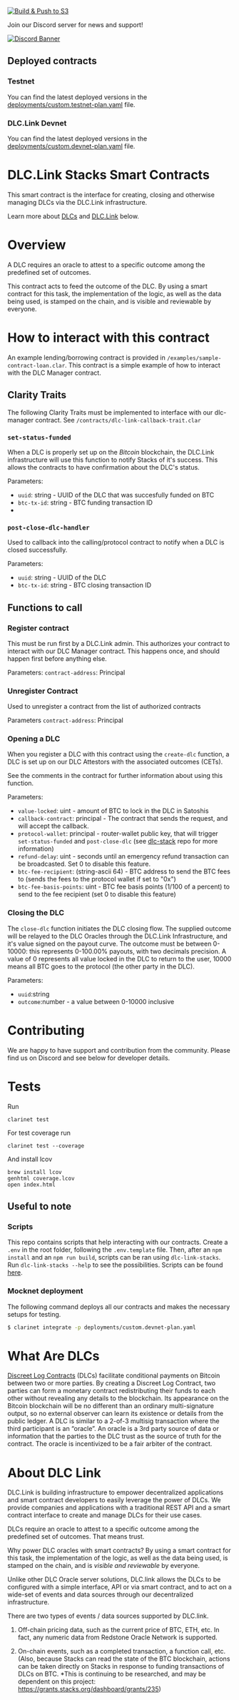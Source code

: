 [![Build & Push to S3](https://github.com/DLC-link/dlc-clarity/actions/workflows/build.yml/badge.svg?branch=dev)](https://github.com/DLC-link/dlc-clarity/actions/workflows/build.yml)

Join our Discord server for news and support!

[![Discord Banner](https://discordapp.com/api/guilds/887360470955208745/widget.png?style=banner2)](https://discord.gg/JAkbs92N5H)

## Deployed contracts

### Testnet

You can find the latest deployed versions in the [deployments/custom.testnet-plan.yaml](deployments/custom.testnet-plan.yaml) file.

### DLC.Link Devnet

You can find the latest deployed versions in the [deployments/custom.devnet-plan.yaml](deployments/custom.devnet-plan.yaml) file.

# DLC.Link Stacks Smart Contracts

This smart contract is the interface for creating, closing and otherwise managing DLCs via the DLC.Link infrastructure.

Learn more about [DLCs](https://github.com/DLC-link/dlc-clarity/#what-are-dlcs) and [DLC.Link](https://github.com/DLC-link/dlc-clarity/#about-dlc-link) below.

# Overview

A DLC requires an oracle to attest to a specific outcome among the predefined set of outcomes.

This contract acts to feed the outcome of the DLC. By using a smart contract for this task, the implementation of the logic, as well as the data being used, is stamped on the chain, and is visible and reviewable by everyone.

# How to interact with this contract

An example lending/borrowing contract is provided in `/examples/sample-contract-loan.clar`. This contract is a simple example of how to interact with the DLC Manager contract.

## Clarity Traits

The following Clarity Traits must be implemented to interface with our dlc-manager contract. See `/contracts/dlc-link-callback-trait.clar`

### `set-status-funded`

When a DLC is properly set up on the _Bitcoin_ blockchain, the DLC.Link infrastructure will use this function to notify Stacks of it's success.
This allows the contracts to have confirmation about the DLC's status.

Parameters:

- `uuid`: string - UUID of the DLC that was succesfully funded on BTC
- `btc-tx-id`: string - BTC funding transaction ID
-

### `post-close-dlc-handler`

Used to callback into the calling/protocol contract to notify when a DLC is closed successfully.

Parameters:

- `uuid`: string - UUID of the DLC
- `btc-tx-id`: string - BTC closing transaction ID

## Functions to call

### Register contract

This must be run first by a DLC.Link admin. This authorizes your contract to interact with our DLC Manager contract. This happens once, and should happen first before anything else.

Parameters:
`contract-address`: Principal

### Unregister Contract

Used to unregister a contract from the list of authorized contracts

Parameters
`contract-address`: Principal

### Opening a DLC

When you register a DLC with this contract using the `create-dlc` function, a DLC is set up on our DLC Attestors with the associated outcomes (CETs).

See the comments in the contract for further information about using this function.

Parameters:

- `value-locked`: uint - amount of BTC to lock in the DLC in Satoshis
- `callback-contract`: principal - The contract that sends the request, and will accept the callback.
- `protocol-wallet`: principal - router-wallet public key, that will trigger `set-status-funded` and `post-close-dlc` (see [dlc-stack](https://github.com/DLC-link/dlc-stack) repo for more information)
- `refund-delay`: uint - seconds until an emergency refund transaction can be broadcasted. Set 0 to disable this feature.
- `btc-fee-recipient`: (string-ascii 64) - BTC address to send the BTC fees to (sends the fees to the protocol wallet if set to "0x")
- `btc-fee-basis-points`: uint - BTC fee basis points (1/100 of a percent) to send to the fee recipient (set 0 to disable this feature)

### Closing the DLC

The `close-dlc` function initiates the DLC closing flow. The supplied outcome will be relayed to the DLC Oracles through the DLC.Link Infrastructure, and it's value signed on the payout curve. The outcome must be between 0-10000: this represents 0-100.00% payouts, with two decimals precision. A value of 0 represents all value locked in the DLC to return to the user, 10000 means all BTC goes to the protocol (the other party in the DLC).

Parameters:

- `uuid`:string
- `outcome`:number - a value between 0-10000 inclusive

# Contributing

We are happy to have support and contribution from the community. Please find us on Discord and see below for developer details.

# Tests

Run

```console
clarinet test
```

For test coverage run

```console
clarinet test --coverage
```

And install lcov

```console
brew install lcov
genhtml coverage.lcov
open index.html
```

## Useful to note

### Scripts

This repo contains scripts that help interacting with our contracts. Create a `.env` in the root folder, following the `.env.template` file. Then, after an `npm install` and an `npm run build`, scripts can be ran using `dlc-link-stacks`. Run `dlc-link-stacks --help` to see the possibilities. Scripts can be found [here](scripts/).

### Mocknet deployment

The following command deploys all our contracts and makes the necessary setups for testing.

```bash
$ clarinet integrate -p deployments/custom.devnet-plan.yaml
```

# What Are DLCs

[Discreet Log Contracts](https://dci.mit.edu/smart-contracts) (DLCs) facilitate conditional payments on Bitcoin between two or more parties. By creating a Discreet Log Contract, two parties can form a monetary contract redistributing their funds to each other without revealing any details to the blockchain. Its appearance on the Bitcoin blockchain will be no different than an ordinary multi-signature output, so no external observer can learn its existence or details from the public ledger. A DLC is similar to a 2-of-3 multisig transaction where the third participant is an “oracle”. An oracle is a 3rd party source of data or information that the parties to the DLC trust as the source of truth for the contract. The oracle is incentivized to be a fair arbiter of the contract.

# About DLC Link

DLC.Link is building infrastructure to empower decentralized applications and smart contract developers to easily leverage the power of DLCs. We provide companies and applications with a traditional REST API and a smart contract interface to create and manage DLCs for their use cases.

DLCs require an oracle to attest to a specific outcome among the predefined set of outcomes. That means trust.

Why power DLC oracles with smart contracts? By using a smart contract for this task, the implementation of the logic, as well as the data being used, is stamped on the chain, and is _visible and reviewable_ by everyone.

Unlike other DLC Oracle server solutions, DLC.link allows the DLCs to be configured with a simple interface, API or via smart contract, and to act on a wide-set of events and data sources through our decentralized infrastructure.

There are two types of events / data sources supported by DLC.link.

1. Off-chain pricing data, such as the current price of BTC, ETH, etc. In fact, any numeric data from Redstone Oracle Network is supported.

2. On-chain events, such as a completed transaction, a function call, etc. (Also, because Stacks can read the state of the BTC blockchain, actions can be taken directly on Stacks in response to funding transactions of DLCs on BTC. \*This is continuing to be researched, and may be dependent on this project: https://grants.stacks.org/dashboard/grants/235)
